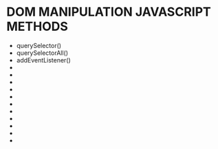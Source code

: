 <h1>DOM MANIPULATION JAVASCRIPT METHODS</h1>
<ul>
    <li>querySelector()</li>
    <li>querySelectorAll()</li>
    <li>addEventListener()</li>
    <li></li>
    <li></li>
    <li></li>
    <li></li>
    <li></li>
    <li></li>
    <li></li>
    <li></li>
    <li></li>
    <li></li>
    <li></li>
</ul>